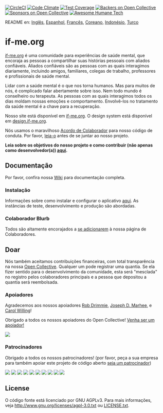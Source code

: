[![CircleCI](https://circleci.com/gh/ifmeorg/ifme/tree/main.svg?style=svg)](https://circleci.com/gh/ifmeorg/ifme/tree/main)
[![Code Climate](https://codeclimate.com/github/ifmeorg/ifme/badges/gpa.svg)](https://codeclimate.com/github/ifmeorg/ifme)
[![Test Coverage](https://api.codeclimate.com/v1/badges/f9444a4d4116720518fe/test_coverage)](https://codeclimate.com/github/ifmeorg/ifme/test_coverage)
[![Backers on Open Collective](https://opencollective.com/ifme/backers/badge.svg)](#backers)
[![Sponsors on Open Collective](https://opencollective.com/ifme/sponsors/badge.svg)](#sponsors)
[![Awesome Humane Tech](https://raw.githubusercontent.com/humanetech-community/awesome-humane-tech/main/humane-tech-badge.svg?sanitize=true)](https://github.com/humanetech-community/awesome-humane-tech)

README en: [Inglês](https://github.com/ifmeorg/ifme/blob/main/README.md), [Espanhol](https://github.com/ifmeorg/ifme/blob/main/README-ES.md), [Francês](https://github.com/ifmeorg/ifme/blob/main/README-FR.md), [Coreano](https://github.com/ifmeorg/ifme/blob/main/README-KO.md), [Indonésio](https://github.com/ifmeorg/ifme/blob/main/README-ID.md), [Turco](https://github.com/ifmeorg/ifme/blob/main/README-TR.md)

# if-me.org

[if-me.org](https://www.if-me.org/) é uma comunidade para experiências de saúde mental, que encoraja as pessoas a compartilhar suas histórias pessoais com aliados confiáveis. Aliados confiáveis são as pessoas com as quais interagimos diariamente, incluindo amigos, familiares, colegas de trabalho, professores e profissionais de saúde mental.

Lidar com a saúde mental é o que nos torna humanos. Mas para muitos de nós, é complicado falar abertamente sobre isso. Nem todo mundo é conselheiro ou terapeuta. As pessoas com as quais interagimos todos os dias moldam nossas emoções e comportamento. Envolvê-los no tratamento da saúde mental é a chave para a recuperação.

Nosso site está disponível em [if-me.org](https://www.if-me.org/). O design system está disponível em [design.if-me.org](http://design.if-me.org/).

Nós usamos o maravilhoso [Acordo de Colaborador](http://contributor-covenant.org) para nosso código de conduta. Por favor, [leia-o](https://github.com/ifmeorg/ifme/blob/main/code_of_conduct.md)
antes de se juntar ao nosso projeto.

**Leia sobre os objetivos do nosso projeto e como contribuir (não apenas como desenvolvedor(a)) [aqui](https://github.com/ifmeorg/ifme/blob/main/CONTRIBUTING.md).**

## Documentação

Por favor, confira nossa [Wiki](https://github.com/ifmeorg/ifme/wiki) para documentação completa.

### Instalação

Informações sobre como instalar e configurar o aplicativo [aqui](https://github.com/ifmeorg/ifme/wiki/Installation). As instâncias de teste, desenvolvimento e produção são abordadas.

### Colaborador Blurb

Todos são altamente encorajados a [se adicionarem](https://github.com/ifmeorg/ifme/wiki/Contributor-Blurb) à nossa página de Colaboradores.

## Doar

Nós também aceitamos contribuições financeiras, com total transparência na nossa [Open Collective](https://opencollective.com/ifme).
Qualquer um pode registrar uma quantia. Se ela fizer sentido para o desenvolvimento da comunidade, esta será "mesclada" no registro pelos colaboradores principais e a pessoa que depositou a quantia será reembolsada.

### Apoiadores

Agradecemos aos nossos apoiadores [Rob Drimmie](https://www.patreon.com/user?u=3251857),
[Joseph D. Marhee](https://www.patreon.com/user?u=2899171), e
[Carol Willing](https://www.patreon.com/user?u=202458)!

Obrigado a todos os nossos apoiadores do Open Collective!
[Venha ser um apoiador!](https://opencollective.com/ifme#backer)

<a href="https://opencollective.com/ifme#backers" target="_blank"><img src="https://opencollective.com/ifme/backers.svg?width=890"></a>

### Patrocinadores

Obrigado a todos os nossos patrocinadores! (por favor, peça a sua empresa para também apoiar este projeto de código aberto [seja um patrocinador](https://opencollective.com/ifme#sponsor))

<section role="presentation">
  <a href="https://opencollective.com/ifme/sponsor/0/website" target="_blank"><img src="https://opencollective.com/ifme/sponsor/0/avatar.svg"></a>
  <a href="https://opencollective.com/ifme/sponsor/1/website" target="_blank"><img src="https://opencollective.com/ifme/sponsor/1/avatar.svg"></a>
  <a href="https://opencollective.com/ifme/sponsor/2/website" target="_blank"><img src="https://opencollective.com/ifme/sponsor/2/avatar.svg"></a>
  <a href="https://opencollective.com/ifme/sponsor/3/website" target="_blank"><img src="https://opencollective.com/ifme/sponsor/3/avatar.svg"></a>
  <a href="https://opencollective.com/ifme/sponsor/4/website" target="_blank"><img src="https://opencollective.com/ifme/sponsor/4/avatar.svg"></a>
  <a href="https://opencollective.com/ifme/sponsor/5/website" target="_blank"><img src="https://opencollective.com/ifme/sponsor/5/avatar.svg"></a>
  <a href="https://opencollective.com/ifme/sponsor/6/website" target="_blank"><img src="https://opencollective.com/ifme/sponsor/6/avatar.svg"></a>
  <a href="https://opencollective.com/ifme/sponsor/7/website" target="_blank"><img src="https://opencollective.com/ifme/sponsor/7/avatar.svg"></a>
  <a href="https://opencollective.com/ifme/sponsor/8/website" target="_blank"><img src="https://opencollective.com/ifme/sponsor/8/avatar.svg"></a>
  <a href="https://opencollective.com/ifme/sponsor/9/website" target="_blank"><img src="https://opencollective.com/ifme/sponsor/9/avatar.svg"></a>
</section>

## License

O código fonte está licenciado por GNU AGPLv3. Para mais informações, veja
http://www.gnu.org/licenses/agpl-3.0.txt ou
[LICENSE.txt](https://github.com/ifmeorg/ifme/blob/main/LICENSE.txt).
